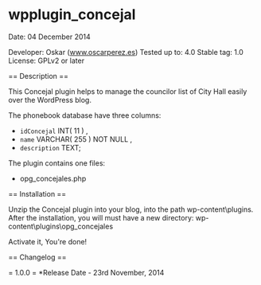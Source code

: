 wpplugin_concejal
=================
Date: 04 December 2014

Developer: Oskar  (www.oscarperez.es)
Tested up to: 4.0
Stable tag: 1.0
License: GPLv2 or later

== Description ==

This Concejal plugin helps to manage the councilor list of City Hall easily over the WordPress blog.

The phonebook database have three columns:
- `idConcejal` INT( 11 ) , 
- `name` VARCHAR( 255 ) NOT NULL , 
- `description` TEXT;

The plugin contains one files:
- opg_concejales.php

== Installation ==

Unzip the Concejal plugin into your blog, into the path wp-content\plugins.
After the installation, you will must have a new directory: wp-content\plugins\opg_concejales

Activate it, 
You're done!

== Changelog ==

= 1.0.0 =
*Release Date - 23rd November, 2014